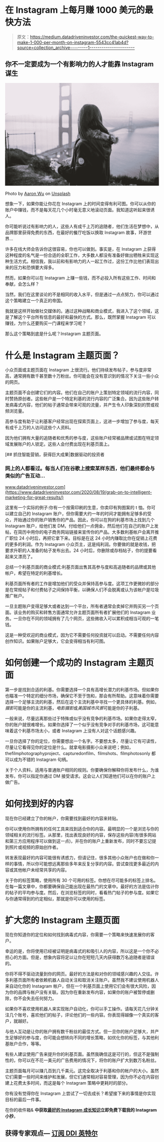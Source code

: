 # 在 Instagram 上每月赚 1000 美元的最快方法

> 原文：<https://medium.datadriveninvestor.com/the-quickest-way-to-make-1-000-per-month-on-instagram-5543cc41ab4d?source=collection_archive---------1----------------------->

## 你不一定要成为一个有影响力的人才能靠 Instagram 谋生

![](img/ff509be31937d005e2d79347c8146499.png)

Photo by [Aaron Wu](https://unsplash.com/@aaroncwu?utm_source=medium&utm_medium=referral) on [Unsplash](https://unsplash.com?utm_source=medium&utm_medium=referral)

想象一下，如果你能让你花在 Instagram 上的时间变得有利可图。你可以从你的账户中赚钱，而不是每天花几个小时毫无意义地滚动页面。我知道这听起来很诱人。

你可能听说过有影响力的人，这些人有成千上万的追随者，他们生活在梦想中，从品牌那里获得免费的东西，在最好的餐厅吃饭以换取 Instagram 故事，环游世界…

许多在线大师会告诉你这很容易，你也可以做到。事实是，在 Instagram 上获得这种程度的名气是一份合适的全职工作，大多数人都没有准备好做出牺牲来实现这种生活方式。相信我，我以前和有影响力的人一起工作过，这份工作比他们表现出来的压力和恐惧要大得多。

然而，如果你可以在 Instagram 上赚一些钱，而不必投入所有这些工作、时间和奉献，会怎么样？

当然，我们在这里谈论的不是相同的收入水平，但是通过一点点努力，你可以通过这个策略建立一个真正的帝国。

我就是这样开始做社交媒体的。通过这种战略和商业模式，我进入了这个领域，这是了解这个平台所有信息的最好和最快的方式。那么，既然掌握 Instagram 可以赚钱，为什么还要购买一门课程来学习呢？

那么这个策略到底是什么呢？Instagram 主题页面。

# 什么是 Instagram 主题页面？

小众页面或主题页面在 Instagram 上很流行。他们持续发布帖子，参与度非常高，通常拥有数千甚至数十万粉丝。你可能会在没有意识到的情况下关注一些小众的网页。

主题页面不会创建它们的内容。他们在自己的账户上策划特定领域的流行内容，同时赞扬原创者。这些帐户是一个特定利基的流行内容的广泛集合。因为这些账户转发病毒式内容，他们的帖子通常会带来可观的流量，并产生令人印象深刻的赞或视频浏览量。

高参与度有助于让利基客户经常出现在探索页面上，这进一步增加了参与度，每天有成千上万的人访问这些个人资料。

因为他们拥有大量的追随者和优秀的参与度，这些账户经常被品牌或试图在特定领域发展账户的人锁定。这些人会付费出现在利基页面上。

[](https://www.datadriveninvestor.com/2020/08/19/grab-on-to-intelligent-marketing-for-great-results/) [## 抓住智能营销，获得巨大成果|数据驱动的投资者

### 网上的人都看过。每当人们在谷歌上搜索某样东西，他们最终都会与类似的广告互动…

www.datadriveninvestor.com](https://www.datadriveninvestor.com/2020/08/19/grab-on-to-intelligent-marketing-for-great-results/) 

这里有一个实际的例子:你有一个按需印刷的生意，你卖印有狗图案的 t 恤。你可以建立自己的 Instagram 账户，但你需要大约一年的时间才能拥有足够多的受众，开始通过你的账户销售你的产品。因此，你可以在狗的利基市场上找到几个 Instagram 账户，给他们发 DM，付给他们一点佣金，然后他们在自己的账户上发帖，在简历中用你的电子商务网站链接来宣传你的产品。大多数利基帐户会离开推广职位 24 小时后，再把它拿下来。目标是在这 24 小时内赚取比你在促销上花费的更多的利润。作为 Instagram 小众页主，这是纯利润。你要做的就是收钱，把要求升职的人准备的帖子发布出去。24 小时后，你删除或存档帖子，你的提要看起来又漂亮了。

总结一个利基页面的商业模式:利基页面出售其高参与度和高追随者的品牌或其他帐户，希望在特定的利基增长。

利基页面所有者的工作是增加他们的受众并保持高参与度。这项工作更微妙的部分是在常规帖子和付费帖子之间保持平衡，以确保人们不会脱离或认为该帐户是垃圾推广帐户。

一旦主题账户变得足够大或者达到一个平台，所有者通常会卖掉它并购买另一个页面。该业务的购买和转售方面通常允许主题页面所有者扩展他们的 Instagram 业务。一旦你在不同的领域拥有了几个网页，这些微收入可以累积成相当可观的一笔钱。

这是一种受欢迎的商业模式，因为它不需要任何投资就可以启动。不需要任何内容创作知识。如果账户足够大，它会变得相当有利可图。

# 如何创建一个成功的 Instagram 主题页面

第一步是找到合适的利基。你需要选择一个具有高增长潜力的利基市场。但如果你也瞄准一个特定的细分市场，确保它不至于饱和，那会有所帮助。这意味着你需要选择一个足够主流的利基，然后在这个主流利基中寻找一个更具体的利基。例如，*摄影*可能是你的主流利基，*电影摄影*或*美国城市风景*可能是你的子利基。

一般来说，尽量远离那些过于特殊或似乎没有竞争的利基市场。如果你走得太窄，你的账户就很难增长。如果你选择了一个似乎没有竞争对手的利基市场，这可能意味着这个利基市场太小，或者 Instagram 上没有人对这个话题感兴趣。

一旦你选择了你的定位，你需要想出一个名字。不要想太多，尽量让它有可读性，尽量让它看得见你的定位是什么。就拿电影摄影小众来说吧；例如，thefilmphotographyproject、capturedonfilm、filmshots、filmphotosonly 都可以成为不错的 Instagram 句柄。

关于个人资料，适用与普通账户相同的规则。你要确保你解释你将发布什么，为谁发布，你可以指定你通过 DM 接受请求。这会让人们知道他们可以在你的账户上做广告。

# 如何找到好的内容

现在你已经建立了你的帐户，你需要找到最好的内容来转贴。

你可以使用你所拥有的任何工具来找到适合你的内容。最明显的一个是浏览与你的领域相关的流行标签。从那里，找出表现良好的内容，保存这些内容(有很多网站和第三方应用程序可以做到这一点)，并在你的账户上重新发布，同时不要忘记提到照片或视频的原始创作者。

转发表现最好的内容可能很有诱惑力，但请记住，很多其他小众账户也在做和你一样的事情，所以你可能想远离那些多年来反复分享的内容。尝试查找更多最近的内容或其他帐户未经常共享的内容。

关于你的标签策略，使用所有 30 个可用的标签。你想在尽可能多的标签上排名。在每一篇文章中，你都要确保自己能出现在最热门的文章中。最好的方法是估计你的帖子的平均参与度。然后，在浏览标签的同时，看看热门帖子的参与度。如果它与你通常得到的约定相似，那就是你可以使用的标签。

# 扩大您的 Instagram 主题页面

现在你知道你的定位和如何找到病毒式内容，你需要一个策略来快速发展你的客户。

幸运的是，你将使用已经被证明是病毒式的和吸引人的内容，所以这是一个你不必担心的方面。但是，想象内容将足以让你在短短几天内获得数万名追随者是错误的。

你将不得不驱动流量到你的网页。最好的方法是和对你的领域感兴趣的人交往。许多利基页面所有者依赖机器人自动关注和取消关注账户。虽然我不建议使用机器人来自动化你的 Instagram 帐户，但在一个利基页面上使用它们会有很大风险，因为你的品牌与帐户没有关联。因为你在重新发布内容，如果你的账户被暂停或删除，你不会失去任何努力。

如果你不喜欢使用机器人来实现账户自动化，你可以手工操作。请每天花几分钟关注几个账号，喜欢他们的帖子，评论他们的一些内容。你表现得越像一个真实的客户，就越好。

与他人互动是让你的账户拥有数千粉丝的最佳方式。但一旦你的账户足够大，并产生足够好的参与度，你可能会想转向不同的增长策略，如优化你的标签，与其他利基账户合作，等等。

有些人建议使用广告来提升你的利基页面。虽然我确信这是可行的，但这不是强制性的，你可以在不花一美元的广告费用的情况下，将你的账户扩大到数万名粉丝。

主题页面每月可以赚几百到几千美元。这完全取决于利基和你的帐户的大小。虽然它们需要一些时间来维护和发展，但它们通常相对容易管理，因为你不必在内容创建上花费太多时间，而这是每个 Instagram 策略中更耗时的部分。

你有没有觉得你在 Instagram 上尝试了一切去成长？希望接下来的事情是你实现目标的最后一件事。

在你的收件箱& **中获取[最好的 Instagram 成长知识](https://charlestumiottojackson.ck.page/regularmedium)立即免费下载我的 Instagram 小抄**。

## 获得专家观点— [订阅 DDI 英特尔](https://datadriveninvestor.com/ddi-intel)